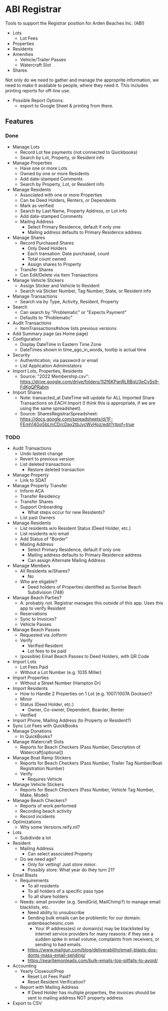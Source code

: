 # ABI Registrar

Tools to support the Registrar position for Arden Beaches Inc. (ABI)
- Lots
  - Lot Fees
- Properties
- Residents
- Amenities
  - Vehicle/Trailer Passes
  - Watercraft Slot
- Shares

Not only do we need to gather and manage the approprite information, we need to make it available to people, where they need it. This includes printing reports for off-line use.
- Possible Report Options:
  - export to Google Sheet & printing from there.

## Features

### Done

  - Manage Lots
    - Record Lot fee payments (not connected to Quickbooks)
    - Search by Lot, Property, or Resident info
  - Manage Properties
    - Have one or more Lots
    - Owned by one or more Residents
    - Add date-stamped Comments
    - Search by Property, Lot, or Resident info
  - Manage Residents
    - Associated with one or more Properties
    - Can be Deed Holders, Renters, or Dependents
    - Mark as verified
    - Search by Last Name, Property Address, or Lot info
    - Add date-stamped Comments
    - Mailing Address
      - Select Primary Residence, default if only one
      - Mailing address defaults to Primary Residence address
  - Manage Shares
    - Record Purchased Shares
      - Only Deed Holders
      - Each transation: Date purchased, count
      - Total count owned
      - Assign shares to Property
    - Transfer Shares
    - Can Edit/Delete via Item Tranaactions
  - Manage Vehicle Stickers
    - Assign Sticker and Vehicle to Resident
    - Search via Sticker Number, Tag Number, State, or Resident info
  - Manage Transactions
    - Search via by Type, Activity, Resident, Property
  - Search
    - Can search by "Problematic" or "Expects Payment"
    - Defaults to "Problematic"
  - Audit Transactions
    - ItemTransactions#show lists previous versions
  - Add Summary page (as Home page)
  - Configuration
    - Display DateTime in Eastern Time Zone
    - DateTimes shown in time_ago_in_words, tooltip is actual time
  - Security
    - Authentication, via password or email
    - List Application Administators
  - Import Lots, Properties, Residents
    - Source: "2022 Membership.csv": https://drive.google.com/drive/folders/1I2f6KPanRLRBqU3eCySs9-FdKgQPRabm
  - Import Shares
    - Note: transacted_at DateTime will update for ALL Imported Share Transactions on EACH Import (I think this is appropriate, if we are using the same spreadsheet).
    - Source: SharesRegistrarSpreadsheet: https://docs.google.com/spreadsheets/d/1F-FEmh14Go5bLmCDrcDax2tbJycWvHoz/edit?rtpof=true


### TODO

  - Audit Transactions
    - Undo lastest change
    - Revert to previous version
    - List deleted transactions
      - Restore  deleted transaction
  - Manage Property
    - Link to SDAT
  - Manage Property Transfer
    - Inform ACA
    - Transfer Residency
    - Transfer Shares
    - Support Onboarding
      - What steps occur for new Residents?
    - List past Owners
  - Manage Residents
    - List residents w/o Resident Status (Deed Holder, etc.)
    - List residents w/o email
    - Add Status of "Border"
    - Mailing Address
      - Select Primary Residence, default if only one
      - Mailing address defaults to Primary Residence address
      - Can assign Alternate Mailing Address
  - Manage Members
    - All Residents w/Shares?
      - No
    - Who are eligable?
      - Deed holders of Properties identified as Sunrise Beach Subdivision (748)
  - Manage Beach Parties?
    - A: probably not. Registrar manages this outside of this app. Uses this app to verify Resident
    - Reservations
    - Sync to Invoices?
    - Vehicle Passes
  - Manage Beach Passes
    - Requested via Jotform
    - Verify
      - Verified Resident
      - Lot fees to be paid
    - (possible) Email Beach Passes to Deed Holders, with QR Code
  - Import Lots
    - Lot Fees Paid
    - Without a Lot Number (e.g. 1035 Miller)
  - Import Properties
    - Without a Street Number (Hampton Dr)
  - Import Residents
    - How to Handle 2 Properties on 1 Lot (e.g. 1007/1007A Dockser)?
    - Minor
    - Status (Deed Holder, etc.)
      - Owner, Co-owner, Dependent, Boarder, Renter
    - Verified
  - Import Phone, Mailing Address (to Property or Resident?)
  - Sync Lot Fees with QuickBooks
  - Manage Donations
    - In QuickBooks?
  - Manage Watercraft Slots
    - Reports for Beach Checkers (Pass Number, Description of Watercraft[optional])
  - Manage Boat Ramp Stickers
    - Reports for Beach Checkers (Pass Number, Trailer Tag Number/Boat Registration Number)
    - Verify
      - Requires Vehicle
  - Manage Vehicle Stickers
    - Reports for Beach Checkers (Pass Number, Vehicle Tag Number, Make, Model)
  - Manage Beach Checkers?
    - Reports of work performed
    - Recording beach activity
    - Record incidents
  - Optimizations
    - Why some Versions.reify.nil?
  - Lots
    - Subdivide a lot
  - Resident
    - Mailing Address
      - Can select associated Property
    - Do we need age?
      - Only for vetting! Just store minor.
      - Possibly store: What year do they turn 21?
  - Email Blasts
     - Requirements
       - To all residents
       - To all holders of a specific pass type
       - To all share holders
     - Needs: email provider (e.g. SendGrid, MailChimp?) to manage email blacklists, etc.
       - Need ability to unsubscribe
       - Sending bulk emails can be problemtic for our domain: ardenbeachesinc.com
         - Your IP address(es) or domain(s) may be blacklisted by internet service providers for many reasons: if they see a sudden spike in email volume, complaints from receivers, or sending to bad emails.
       - https://www.mailgun.com/blog/deliverability/email-blasts-dos-donts-mass-email-sending/
       - https://pearllemonleads.com/bulk-emails-top-pitfalls-to-avoid/
  - Accounting
    - Yearly Closeout/Prep
      - Reset Lot Fees Paid?
      - Reset Resident Verification?
    - Report with Mailing Address
      - If Deed Holder has multiple properties, the invoices should be sent to mailing address NOT property address
  - Export to CSV
